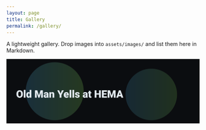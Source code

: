 ```yaml
---
layout: page
title: Gallery
permalink: /gallery/
---
```


A lightweight gallery. Drop images into `assets/images/` and list them here in Markdown.

![Sample banner](/assets/images/hero.svg)